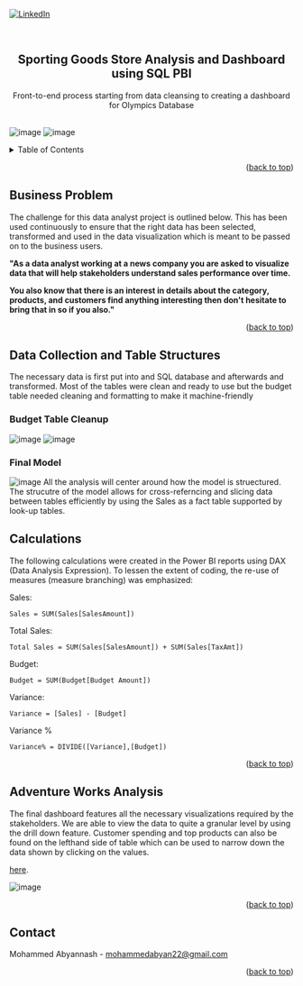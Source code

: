 <div id="top"></div>
<!--
*** Thanks for checking out the Best-README-Template. If you have a suggestion
*** that would make this better, please fork the repo and create a pull request
*** or simply open an issue with the tag "enhancement".
*** Don't forget to give the project a star!
*** Thanks again! Now go create something AMAZING! :D
-->



<!-- PROJECT SHIELDS -->
<!--
*** I'm using markdown "reference style" links for readability.
*** Reference links are enclosed in brackets [ ] instead of parentheses ( ).
*** See the bottom of this document for the declaration of the reference variables
*** for contributors-url, forks-url, etc. This is an optional, concise syntax you may use.
*** https://www.markdownguide.org/basic-syntax/#reference-style-links
-->
[![LinkedIn](https://img.shields.io/badge/linkedin-%230077B5.svg?style=for-the-badge&logo=linkedin&logoColor=white)](https://www.linkedin.com/in/mohammed-abyannash-400073194/)

<!-- PROJECT LOGO -->
<br />
<div align="center">

  <h2 align="center">Sporting Goods Store Analysis and Dashboard using SQL PBI</h3>

  <p align="center">
    Front-to-end process starting from data cleansing to creating a dashboard for Olympics Database
    <br /><br />
  </p>
</div>

![image](https://user-images.githubusercontent.com/29911769/165216216-dcafcafd-0b47-48ad-9c7d-0d5db7ff868d.png)
![image](https://user-images.githubusercontent.com/29911769/165216319-110d3d18-d9cd-4e63-9c3c-b8c9b86d70f1.png)


<!-- TABLE OF CONTENTS -->
<details>
  <summary>Table of Contents</summary>
  <ol>
    <li><a href="#business-problem">Business Problem</a></li>
    <li><a href="#data-collection-and-table-structures">Data Collection and Table Structures</a></li>
    <li><a href="#adventure-works-analysis">Olympic Games Analysis</a></li>
    <li><a href="#contact">Contact</a></li>
  </ol>
</details>
<p align="right">(<a href="#top">back to top</a>)</p>

## Business Problem

The challenge for this data analyst project is outlined below. This has been used continuously to ensure that the right data has been selected, transformed and used in the data visualization which is meant to be passed on to the business users.

**"As a data analyst working at a news company you are asked to visualize data that will help stakeholders understand sales performance over time.**

**You also know that there is an interest in details about the category, products, and customers find anything interesting then don't hesitate to bring that in so if you also."**

<p align="right">(<a href="#top">back to top</a>)</p>


## Data Collection and Table Structures

The necessary data is first put into and SQL database and afterwards and transformed. Most of the tables were clean and ready to use but the budget table needed cleaning and formatting to make it machine-friendly

### Budget Table Cleanup

![image](https://user-images.githubusercontent.com/29911769/165216603-f6829f32-04c2-47a7-9ce6-893eb586dcdc.png)
![image](https://user-images.githubusercontent.com/29911769/165216814-9aca5728-fc1d-4c15-a14c-6bc6c1797b1b.png)

### Final Model
![image](https://user-images.githubusercontent.com/29911769/165216319-110d3d18-d9cd-4e63-9c3c-b8c9b86d70f1.png)
All the analysis will center around how the model is struectured. The strucutre of the model allows for cross-referncing and slicing data between tables efficiently by using the Sales as a fact table supported by look-up tables.

## Calculations

The following calculations were created in the Power BI reports using DAX (Data Analysis Expression). To lessen the extent of coding, the re-use of measures (measure branching) was emphasized:

Sales:
```
Sales = SUM(Sales[SalesAmount])
```
Total Sales:
```
Total Sales = SUM(Sales[SalesAmount]) + SUM(Sales[TaxAmt])
```
Budget:
```
Budget = SUM(Budget[Budget Amount])
```
Variance:
```
Variance = [Sales] - [Budget]
```
Variance %
```
Variance% = DIVIDE([Variance],[Budget])
```
<p align="right">(<a href="#top">back to top</a>)</p>

## Adventure Works Analysis

The final dashboard features all the necessary visualizations required by the stakeholders. We are able to view the data to quite a granular level by using the drill down feature. Customer spending and top products can also be found on the lefthand side of table which can be used to narrow down the data shown by clicking on the values.

[here](https://github.com/mohammedabyan/Olympic-Games-Data-Analysis-SQL-PBI/raw/main/Olympic%20Games%20Dashboard.pbix).

![image](https://user-images.githubusercontent.com/29911769/165217243-10b0eb07-0dc8-46d1-8d4d-cfd067c4fb37.png)

<p align="right">(<a href="#top">back to top</a>)</p>


## Contact

Mohammed Abyannash - mohammedabyan22@gmail.com

<p align="right">(<a href="#top">back to top</a>)</p>


